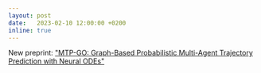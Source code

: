 ```yaml
---
layout: post
date:   2023-02-10 12:00:00 +0200
inline: true
---
```

New preprint: ["MTP-GO: Graph-Based Probabilistic Multi-Agent Trajectory Prediction with Neural ODEs"](https://arxiv.org/abs/2302.00735)


